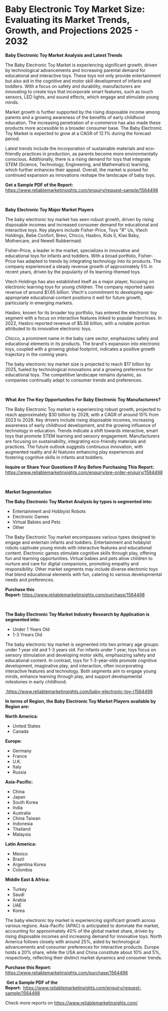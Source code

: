 <p><h1>Baby Electronic Toy Market Size: Evaluating its Market Trends, Growth, and Projections 2025 - 2032</h1></p><p><strong>Baby Electronic Toy Market Analysis and Latest Trends</strong></p>
<p><p>The Baby Electronic Toy Market is experiencing significant growth, driven by technological advancements and increasing parental demand for educational and interactive toys. These toys not only provide entertainment but also aid in the cognitive and motor skill development of infants and toddlers. With a focus on safety and durability, manufacturers are innovating to create toys that incorporate smart features, such as touch sensors, LED lights, and sound effects, which engage and stimulate young minds.</p><p>Market growth is further supported by the rising disposable income among parents and a growing awareness of the benefits of early childhood education. The increasing penetration of e-commerce has also made these products more accessible to a broader consumer base. The Baby Electronic Toy Market is expected to grow at a CAGR of 12.1% during the forecast period. </p><p>Latest trends include the incorporation of sustainable materials and eco-friendly practices in production, as parents become more environmentally conscious. Additionally, there is a rising demand for toys that integrate STEM (Science, Technology, Engineering, and Mathematics) learning, which further enhances their appeal. Overall, the market is poised for continued expansion as innovations reshape the landscape of baby toys.</p></p>
<p><strong>Get a Sample PDF of the Report:&nbsp;</strong> <a href="https://www.reliablemarketinsights.com/enquiry/request-sample/1564498?utm_campaign=2246&utm_medium=2&utm_source=Github&utm_content=ia&utm_term=05042025&utm_id=baby-electronic-toy">https://www.reliablemarketinsights.com/enquiry/request-sample/1564498</a></p>
<p>&nbsp;</p>
<p><strong>Baby Electronic Toy Major Market Players</strong></p>
<p><p>The baby electronic toy market has seen robust growth, driven by rising disposable incomes and increased consumer demand for educational and interactive toys. Key players include Fisher-Price, Toys "R" Us, Vtech Holdings, Bebe Confort, Brevi, Chicco, Hasbro, Kids II, Kiwi Baby, Mothercare, and Newell Rubbermaid.</p><p>Fisher-Price, a leader in the market, specializes in innovative and educational toys for infants and toddlers. With a broad portfolio, Fisher-Price has adapted to trends by integrating technology into its products. The company experienced a steady revenue growth of approximately 5% in recent years, driven by the popularity of its learning-themed toys.</p><p>Vtech Holdings has also established itself as a major player, focusing on electronic learning toys for young children. The company reported sales revenue of around $1.65 billion. Vtech's commitment to developing age-appropriate educational content positions it well for future growth, particularly in emerging markets.</p><p>Hasbro, known for its broader toy portfolio, has entered the electronic toy segment with a focus on interactive features linked to popular franchises. In 2022, Hasbro reported revenue of $5.58 billion, with a notable portion attributed to its innovative electronic toys.</p><p>Chicco, a prominent name in the baby care sector, emphasizes safety and educational elements in its products. The brand's expansion into electronic toys, coupled with a growing global footprint, indicates a positive growth trajectory in the coming years.</p><p>The baby electronic toy market size is projected to reach $17 billion by 2025, fueled by technological innovations and a growing preference for educational toys. The competitive landscape remains dynamic, as companies continually adapt to consumer trends and preferences.</p></p>
<p>&nbsp;</p>
<p><strong>What Are The Key Opportunities For Baby Electronic Toy Manufacturers?</strong></p>
<p><p>The Baby Electronic Toy market is experiencing robust growth, projected to reach approximately $30 billion by 2028, with a CAGR of around 10% from 2023 to 2028. Key drivers include rising disposable incomes, increasing awareness of early childhood development, and the growing influence of technology in education. Trends indicate a shift towards interactive, smart toys that promote STEM learning and sensory engagement. Manufacturers are focusing on sustainability, integrating eco-friendly materials and practices. The future outlook suggests continuous innovation, with augmented reality and AI features enhancing play experiences and fostering cognitive skills in infants and toddlers.</p></p>
<p><strong>Inquire or Share Your Questions If Any Before Purchasing This Report:</strong> <a href="https://www.reliablemarketinsights.com/enquiry/pre-order-enquiry/1564498?utm_campaign=2246&utm_medium=2&utm_source=Github&utm_content=ia&utm_term=05042025&utm_id=baby-electronic-toy">https://www.reliablemarketinsights.com/enquiry/pre-order-enquiry/1564498</a></p>
<p>&nbsp;</p>
<p><strong>Market Segmentation</strong></p>
<p><strong>The Baby Electronic Toy Market Analysis by types is segmented into:</strong></p>
<p><ul><li>Entertainment and Hobbyist Robots</li><li>Electronic Games</li><li>Virtual Babies and Pets</li><li>Other</li></ul></p>
<p><p>The Baby Electronic Toy market encompasses various types designed to engage and entertain infants and toddlers. Entertainment and hobbyist robots captivate young minds with interactive features and educational content. Electronic games stimulate cognitive skills through play, offering fun and learning opportunities. Virtual babies and pets allow children to nurture and care for digital companions, promoting empathy and responsibility. Other market segments may include diverse electronic toys that blend educational elements with fun, catering to various developmental needs and preferences.</p></p>
<p><strong>Purchase this Report:&nbsp;</strong><a href="https://www.reliablemarketinsights.com/purchase/1564498?utm_campaign=2246&utm_medium=2&utm_source=Github&utm_content=ia&utm_term=05042025&utm_id=baby-electronic-toy">https://www.reliablemarketinsights.com/purchase/1564498</a></p>
<p>&nbsp;</p>
<p><strong>The Baby Electronic Toy Market Industry Research by Application is segmented into:</strong></p>
<p><ul><li>Under 1 Years Old</li><li>1-3 Yrears Old</li></ul></p>
<p><p>The baby electronic toy market is segmented into two primary age groups: under 1 year old and 1-3 years old. For infants under 1 year, toys focus on sensory stimulation and developing motor skills, emphasizing safety and educational content. In contrast, toys for 1-3-year-olds promote cognitive development, imaginative play, and interaction, often incorporating interactive features and technology. Both segments aim to engage young minds, enhance learning through play, and support developmental milestones in early childhood.</p></p>
<p><a href="https://www.reliablemarketinsights.com/baby-electronic-toy-r1564498?utm_campaign=2246&utm_medium=2&utm_source=Github&utm_content=ia&utm_term=05042025&utm_id=baby-electronic-toy">&nbsp;https://www.reliablemarketinsights.com/baby-electronic-toy-r1564498</a></p>
<p><strong>In terms of Region, the Baby Electronic Toy Market Players available by Region are:</strong></p>
<p>
    <p> <strong> North America: </strong>
        <ul>
            <li>United States</li>
            <li>Canada</li>
        </ul>
        </p> 
    <p> <strong> Europe: </strong>
        <ul>
            <li>Germany</li>
            <li>France</li>
            <li>U.K.</li>
            <li>Italy</li>
            <li>Russia</li>
        </ul>
        </p> 
    <p> <strong> Asia-Pacific: </strong>
        <ul>
            <li>China</li>
            <li>Japan</li>
            <li>South Korea</li>
            <li>India</li>
            <li>Australia</li>
            <li>China Taiwan</li>
            <li>Indonesia</li>
            <li>Thailand</li>
            <li>Malaysia</li>
        </ul>
        </p> 
    <p> <strong> Latin America: </strong>
        <ul>
            <li>Mexico</li>
            <li>Brazil</li>
            <li>Argentina Korea</li>
            <li>Colombia</li>
        </ul>
        </p> 
    <p> <strong> Middle East & Africa: </strong>
        <ul>
            <li>Turkey</li>
            <li>Saudi</li>
            <li>Arabia</li>
            <li>UAE</li>
            <li>Korea</li>
        </ul>
    </p>
    </p>
<p><p>The baby electronic toy market is experiencing significant growth across various regions. Asia-Pacific (APAC) is anticipated to dominate the market, accounting for approximately 40% of the global market share, driven by rising disposable incomes and increasing demand for innovative toys. North America follows closely with around 25%, aided by technological advancements and consumer preferences for interactive products. Europe holds a 20% share, while the USA and China constitute about 10% and 5%, respectively, reflecting their distinct market dynamics and consumer trends.</p></p>
<p><strong>Purchase this Report: </strong><a href="https://www.reliablemarketinsights.com/purchase/1564498?utm_campaign=2246&utm_medium=2&utm_source=Github&utm_content=ia&utm_term=05042025&utm_id=baby-electronic-toy">https://www.reliablemarketinsights.com/purchase/1564498</a></p>
<p>&nbsp;<strong>Get a Sample PDF of the Report:&nbsp;&nbsp;</strong><a href="https://www.reliablemarketinsights.com/enquiry/request-sample/1564498?utm_campaign=2246&utm_medium=2&utm_source=Github&utm_content=ia&utm_term=05042025&utm_id=baby-electronic-toy">https://www.reliablemarketinsights.com/enquiry/request-sample/1564498</a></p>
<p><strong></strong></p>
<p>Check more reports on <a href="https://www.reliablemarketinsights.com/?utm_campaign=2246&utm_medium=2&utm_source=Github&utm_content=ia&utm_term=05042025&utm_id=baby-electronic-toy">https://www.reliablemarketinsights.com/</a></p>